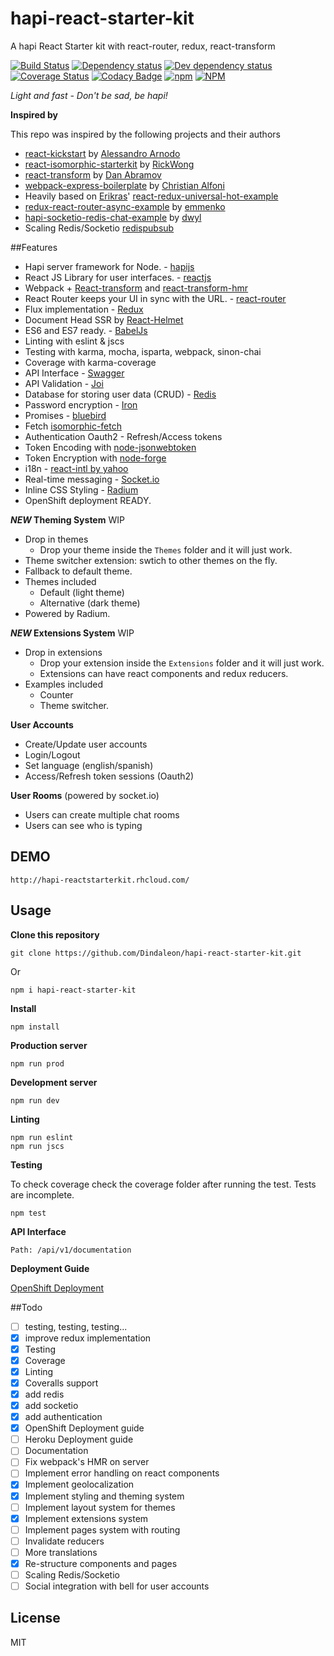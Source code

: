# hapi-react-starter-kit
A hapi React Starter kit with react-router, redux, react-transform

[![Build Status](https://travis-ci.org/Dindaleon/hapi-react-starter-kit.svg)](https://travis-ci.org/Dindaleon/hapi-react-starter-kit)
[![Dependency status](https://david-dm.org/Dindaleon/hapi-react-starter-kit.svg)](https://david-dm.org/Dindaleon/hapi-react-starter-kit "Dependency status")
[![Dev dependency status](https://david-dm.org/Dindaleon/hapi-react-starter-kit/dev-status.svg)](https://david-dm.org/Dindaleon/hapi-react-starter-kit#info=devDependencies "Dev dependency status")
[![Coverage Status](https://coveralls.io/repos/Dindaleon/hapi-react-starter-kit/badge.svg?branch=master&service=github)](https://coveralls.io/github/Dindaleon/hapi-react-starter-kit?branch=master)
[![Codacy Badge](https://api.codacy.com/project/badge/16a9c5ea08814e8ebdf1cc64f680b1f3)](https://www.codacy.com/app/Dindaleon/hapi-react-starter-kit)
[![npm](https://img.shields.io/npm/v/hapi-react-starter-kit.svg?style=flat-square)](https://www.npmjs.com/package/hapi-react-starter-kit)
[![NPM](https://nodei.co/npm/hapi-react-starter-kit.png?compact=true)](https://npmjs.org/package/hapi-react-starter-kit)

_Light and fast - Don't be sad, be hapi!_

**Inspired by**

This repo was inspired by the following projects and their authors 
* [react-kickstart](https://github.com/vesparny/react-kickstart) by [Alessandro Arnodo](https://github.com/vesparny)
* [react-isomorphic-starterkit](https://github.com/RickWong/react-isomorphic-starterkit) by [RickWong](https://github.com/RickWong)
* [react-transform](https://github.com/gaearon/react-transform) by [Dan Abramov](https://github.com/gaearon)
* [webpack-express-boilerplate](https://github.com/christianalfoni/webpack-express-boilerplate) by [Christian Alfoni](https://github.com/christianalfoni)
* Heavily based on [Erikras](https://github.com/erikras)' [react-redux-universal-hot-example](https://github.com/erikras/react-redux-universal-hot-example)
* [redux-react-router-async-example](https://github.com/emmenko/redux-react-router-async-example) by [emmenko](https://github.com/emmenko)
* [hapi-socketio-redis-chat-example](https://github.com/dwyl/hapi-socketio-redis-chat-example) by [dwyl](https://github.com/dwyl)
* Scaling Redis/Socketio [redispubsub](https://github.com/rajaraodv/redispubsub)

##Features
* Hapi server framework for Node. - [hapijs](https://github.com/hapijs/hapi)
* React JS Library for user interfaces. - [reactjs](https://github.com/reactjs)
* Webpack + [React-transform](https://github.com/gaearon/babel-plugin-react-transform) and [react-transform-hmr](https://github.com/gaearon/react-transform-hmr)
* React Router keeps your UI in sync with the URL. - [react-router](https://github.com/rackt/react-router)
* Flux implementation - [Redux](https://github.com/rackt/redux)
* Document Head SSR by [React-Helmet](https://github.com/nfl/react-helmet)
* ES6 and ES7 ready. - [BabelJs](https://babeljs.io/)
* Linting with eslint & jscs
* Testing with karma, mocha, isparta, webpack, sinon-chai
* Coverage with karma-coverage
* API Interface - [Swagger](https://github.com/glennjones/hapi-swagger)
* API Validation - [Joi](https://github.com/hapijs/joi)
* Database for storing user data (CRUD) - [Redis](https://github.com/NodeRedis/node_redis)
* Password encryption - [Iron](https://github.com/hueniverse/iron)
* Promises - [bluebird](https://github.com/petkaantonov/bluebird)
* Fetch [isomorphic-fetch](https://github.com/matthew-andrews/isomorphic-fetch)
* Authentication Oauth2 - Refresh/Access tokens
* Token Encoding with [node-jsonwebtoken](https://github.com/auth0/node-jsonwebtoken)
* Token Encryption with [node-forge](https://github.com/digitalbazaar/forge)
* i18n - [react-intl by yahoo](https://github.com/yahoo/react-intl)
* Real-time messaging - [Socket.io](https://github.com/socketio/socket.io)
* Inline CSS Styling - [Radium](https://github.com/FormidableLabs/radium)
* OpenShift deployment READY.

**_NEW_ Theming System** WIP
* Drop in themes
  - Drop your theme inside the `Themes` folder and it will just work.
* Theme switcher extension: swtich to other themes on the fly.
* Fallback to default theme.
* Themes included
  - Default (light theme)
  - Alternative (dark theme)
* Powered by Radium.

**_NEW_ Extensions System** WIP
* Drop in extensions
  - Drop your extension inside the `Extensions` folder and it will just work.
  - Extensions can have react components and redux reducers.
* Examples included
  - Counter
  - Theme switcher.

**User Accounts**
* Create/Update user accounts
* Login/Logout
* Set language (english/spanish)
* Access/Refresh token sessions (Oauth2)

**User Rooms** (powered by socket.io)
* Users can create multiple chat rooms
* Users can see who is typing

## DEMO

    http://hapi-reactstarterkit.rhcloud.com/

## Usage
**Clone this repository**

    git clone https://github.com/Dindaleon/hapi-react-starter-kit.git
    
Or

    npm i hapi-react-starter-kit

**Install**

    npm install    

**Production server**

    npm run prod   

**Development server**

    npm run dev

**Linting**

    npm run eslint
    npm run jscs

**Testing**

To check coverage check the coverage folder after running the test.
Tests are incomplete.

    npm test

**API Interface**

    Path: /api/v1/documentation
    
**Deployment Guide**

[OpenShift Deployment](https://github.com/Dindaleon/hapi-react-starter-kit/blob/master/Guides/OpenShift_Deployment.md)

##Todo
* [ ] testing, testing, testing...
* [x] improve redux implementation
* [x] Testing
* [x] Coverage
* [x] Linting
* [x] Coveralls support
* [x] add redis
* [x] add socketio
* [x] add authentication
* [x] OpenShift Deployment guide
* [ ] Heroku Deployment guide
* [ ] Documentation
* [ ] Fix webpack's HMR on server
* [ ] Implement error handling on react components
* [x] Implement geolocalization
* [x] Implement styling and theming system
* [ ] Implement layout system for themes
* [x] Implement extensions system
* [ ] Implement pages system with routing
* [ ] Invalidate reducers
* [ ] More translations
* [x] Re-structure components and pages
* [ ] Scaling Redis/Socketio
* [ ] Social integration with bell for user accounts

## License 
MIT
